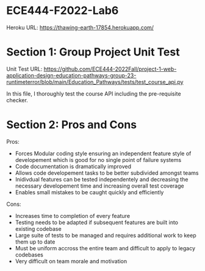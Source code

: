 # ECE444-F2022-Lab6

Heroku URL: https://thawing-earth-17854.herokuapp.com/


# Section 1: Group Project Unit Test

Unit Test URL: https://github.com/ECE444-2022Fall/project-1-web-application-design-education-pathways-group-23-runtimeterror/blob/main/Education_Pathways/tests/test_course_api.py

In this file, I thoroughly test the course API including the pre-requisite checker.

# Section 2: Pros and Cons

Pros:
- Forces Modular coding style ensuring an independent feature style of developement which is good for no single point of failure systems
- Code documentation is dramatically improved
- Allows code developement tasks to be better subdivided amongst teams
- Inidivdual features can be tested independentely and decreasing the necessary developement time and increasing overall test coverage
- Enables small mistakes to be caught quickly and efficiently

Cons:
- Increases time to completion of every feature
- Testing needs to be adapted if subsequent features are built into existing codebase
- Large suite of tests to be managed and requires additional work to keep them up to date
- Must be uniform accross the entire team and difficult to apply to legacy codebases
- Very difficult on team morale and motivation
